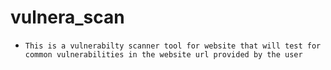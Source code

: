 # vulnera_scan

- `This is a vulnerabilty scanner tool for website that will test for common vulnerabilities in the website url provided by the user`

